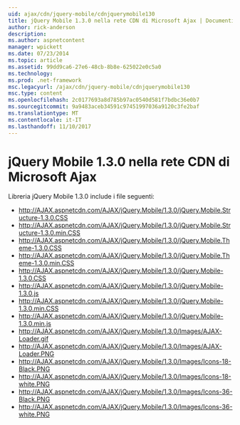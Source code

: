 ```yaml
---
uid: ajax/cdn/jquery-mobile/cdnjquerymobile130
title: jQuery Mobile 1.3.0 nella rete CDN di Microsoft Ajax | Documenti Microsoft
author: rick-anderson
description: 
ms.author: aspnetcontent
manager: wpickett
ms.date: 07/23/2014
ms.topic: article
ms.assetid: 99dd9ca6-27e6-48cb-8b8e-625022e0c5a0
ms.technology: 
ms.prod: .net-framework
msc.legacyurl: /ajax/cdn/jquery-mobile/cdnjquerymobile130
msc.type: content
ms.openlocfilehash: 2c0177693a8d785b97ac0540d581f7bdbc36e0b7
ms.sourcegitcommit: 9a9483aceb34591c97451997036a9120c3fe2baf
ms.translationtype: MT
ms.contentlocale: it-IT
ms.lasthandoff: 11/10/2017
---
```

<a name="jquery-mobile-130-on-the-microsoft-ajax-cdn"></a>jQuery Mobile 1.3.0 nella rete CDN di Microsoft Ajax
====================
Libreria jQuery Mobile 1.3.0 include i file seguenti:

- http://AJAX.aspnetcdn.com/AJAX/jQuery.Mobile/1.3.0/jQuery.Mobile.Structure-1.3.0.CSS
- http://AJAX.aspnetcdn.com/AJAX/jQuery.Mobile/1.3.0/jQuery.Mobile.Structure-1.3.0.min.CSS
- http://AJAX.aspnetcdn.com/AJAX/jQuery.Mobile/1.3.0/jQuery.Mobile.Theme-1.3.0.CSS
- http://AJAX.aspnetcdn.com/AJAX/jQuery.Mobile/1.3.0/jQuery.Mobile.Theme-1.3.0.min.CSS
- http://AJAX.aspnetcdn.com/AJAX/jQuery.Mobile/1.3.0/jQuery.Mobile-1.3.0.CSS
- http://AJAX.aspnetcdn.com/AJAX/jQuery.Mobile/1.3.0/jQuery.Mobile-1.3.0.js
- http://AJAX.aspnetcdn.com/AJAX/jQuery.Mobile/1.3.0/jQuery.Mobile-1.3.0.min.CSS
- http://AJAX.aspnetcdn.com/AJAX/jQuery.Mobile/1.3.0/jQuery.Mobile-1.3.0.min.js
- http://AJAX.aspnetcdn.com/AJAX/jQuery.Mobile/1.3.0/Images/AJAX-Loader.gif
- http://AJAX.aspnetcdn.com/AJAX/jQuery.Mobile/1.3.0/Images/AJAX-Loader.PNG
- http://AJAX.aspnetcdn.com/AJAX/jQuery.Mobile/1.3.0/Images/Icons-18-Black.PNG
- http://AJAX.aspnetcdn.com/AJAX/jQuery.Mobile/1.3.0/Images/Icons-18-white.PNG
- http://AJAX.aspnetcdn.com/AJAX/jQuery.Mobile/1.3.0/Images/Icons-36-Black.PNG
- http://AJAX.aspnetcdn.com/AJAX/jQuery.Mobile/1.3.0/Images/Icons-36-white.PNG
